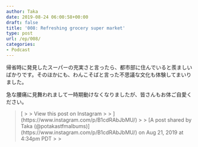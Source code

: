 ```yaml
---
author: Taka
date: 2019-08-24 06:00:58+00:00
draft: false
title: '008: Refreshing grocery super market'
type: post
url: /ep/008/
categories:
- Podcast
---
```





帰省時に発見したスーパーの充実さと言ったら、都市部に住んでいると羨ましいばかりです。そのほかにも、わんこそばと言った不思議な文化も体験してまいりました。







急な腰痛に見舞われまして一時期動けなくなりましたが、皆さんもお体ご自愛ください。







<blockquote>[
> 
> View this post on Instagram
> 
> ](https://www.instagram.com/p/B1cdRAbJbMU/)
> 
> [A post shared by Taka (@potakastfmalbums)](https://www.instagram.com/p/B1cdRAbJbMU/) on Aug 21, 2019 at 4:34pm PDT
> 
> </blockquote>



